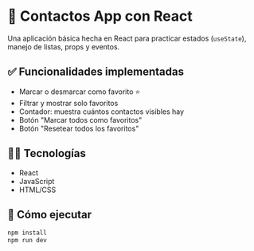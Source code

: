# 📱 Contactos App con React

Una aplicación básica hecha en React para practicar estados (`useState`), manejo de listas, props y eventos.  

## ✅ Funcionalidades implementadas

- Marcar o desmarcar como favorito ⭐
- Filtrar y mostrar solo favoritos
- Contador: muestra cuántos contactos visibles hay
- Botón "Marcar todos como favoritos"
- Botón "Resetear todos los favoritos"

## 🧑‍💻 Tecnologías

- React
- JavaScript
- HTML/CSS

## 🚀 Cómo ejecutar

```bash
npm install
npm run dev
